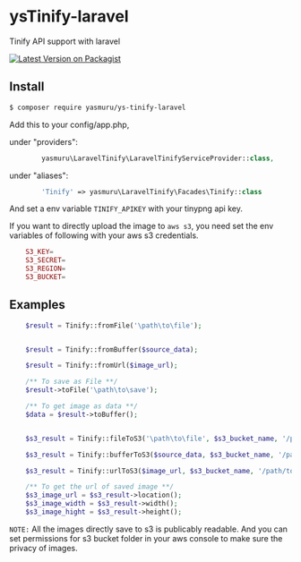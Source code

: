 # ysTinify-laravel
Tinify API support with laravel

[![Latest Version on Packagist](https://img.shields.io/packagist/v/yasmuru/ys-tinify-laravel.svg?style=flat-square)](https://packagist.org/packages/yasmuru/ys-tinify-laravel)

## Install

``` bash
$ composer require yasmuru/ys-tinify-laravel
```

Add this to your config/app.php, 

under "providers":
```php
        yasmuru\LaravelTinify\LaravelTinifyServiceProvider::class,
```
under "aliases":

```php
        'Tinify' => yasmuru\LaravelTinify\Facades\Tinify::class
```


And set a env variable `TINIFY_APIKEY` with your tinypng api key.

If you want to directly upload the image to `aws s3`, you need set the env variables of following with your aws s3 credentials.

```php
    S3_KEY=
    S3_SECRET=
    S3_REGION=
    S3_BUCKET=
```

## Examples

```php
	$result = Tinify::fromFile('\path\to\file');


	$result = Tinify::fromBuffer($source_data);

	$result = Tinify::fromUrl($image_url);

	/** To save as File **/
	$result->toFile('\path\to\save');

	/** To get image as data **/
	$data = $result->toBuffer();
```

```php

	$s3_result = Tinify::fileToS3('\path\to\file', $s3_bucket_name, '/path/to/save/in/bucket');

	$s3_result = Tinify::bufferToS3($source_data, $s3_bucket_name, '/path/to/save/in/bucket');

	$s3_result = Tinify::urlToS3($image_url, $s3_bucket_name, '/path/to/save/in/bucket');

	/** To get the url of saved image **/
	$s3_image_url = $s3_result->location();
	$s3_image_width = $s3_result->width();
	$s3_image_hight = $s3_result->height();

```

`NOTE:` All the images directly save to s3 is publicably readable. And you can set permissions for s3 bucket folder in your aws console to make sure the privacy of images.
